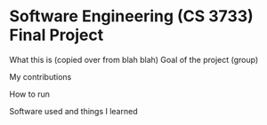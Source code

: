 # Software Engineering (CS 3733) Final Project 

What this is (copied over from blah blah)
Goal of the project (group)

My contributions

How to run 

Software used and things I learned
